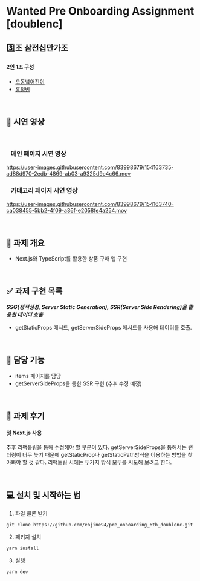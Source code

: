 # Wanted Pre Onboarding Assignment [doublenc]

## 3️⃣조 삼전십만가조

#### 2인 1조 구성

- [오동녘어진이](https://github.com/eojine94)
- [홍정빈](https://github.com/tohjbin2)

<br>

## 🚀 시연 영상

<br>

### &nbsp;&nbsp;&nbsp;메인 페이지 시연 영상
https://user-images.githubusercontent.com/83998679/154163735-ad88d970-2edb-4869-ab03-a9325d9c4c66.mov

### &nbsp;&nbsp;&nbsp;카테고리 페이지 시연 영상
https://user-images.githubusercontent.com/83998679/154163740-ca038455-5bb2-4f09-a36f-e2058fe4a254.mov

<br>

## 🥑 과제 개요

- Next.js와 TypeScript를 활용한 상품 구매 앱 구현

<br>

## ✅ 과제 구현 목록

**_SSG(정적생성, Server Static Generation), SSR(Server Side Rendering)을 활용한 데이터 호출_**

- getStaticProps 메서드, getServerSideProps 메서드를 사용해 데이터를 호출.

<br>

## 🤚 담당 기능

- items 페이지를 담당
- getServerSideProps을 통한 SSR 구현 (추후 수정 예정)

<br>

## 💬 과제 후기

#### 첫 Next.js 사용
추후 리팩톹링을 통해 수정해야 할 부분이 있다.
getServerSideProps을 통해서는 랜더링이 너무 늦기 때문에 getStaticProp나 getStaticPath방식을 이용하는 방법을 찾아봐야 할 것 같다. 리팩토링 시에는 두가지 방식 모두를 시도해 보려고 한다.

<br>

## 💻 설치 및 시작하는 법

1. 파일 클론 받기

```
git clone https://github.com/eojine94/pre_onboarding_6th_doublenc.git
```

2. 패키지 설치

```
yarn install
```

3. 실행

```
yarn dev
```
